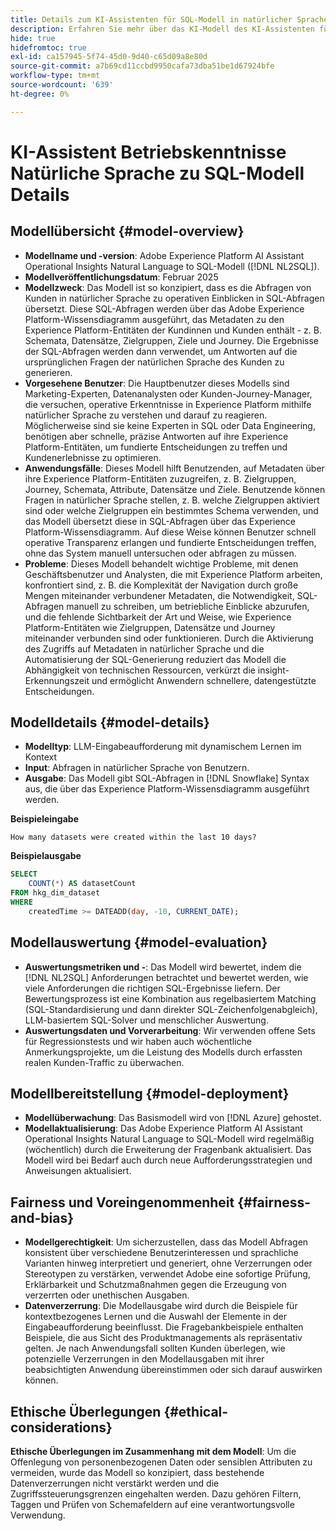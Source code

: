 ```yaml
---
title: Details zum KI-Assistenten für SQL-Modell in natürlicher Sprache
description: Erfahren Sie mehr über das KI-Modell des KI-Assistenten für die natürliche Sprache in SQL.
hide: true
hidefromtoc: true
exl-id: ca157945-5f74-45d0-9d40-c65d09a8e80d
source-git-commit: a7b69cd11ccbd9950cafa73dba51be1d67924bfe
workflow-type: tm+mt
source-wordcount: '639'
ht-degree: 0%

---
```


# KI-Assistent Betriebskenntnisse Natürliche Sprache zu SQL-Modell Details

## Modellübersicht {#model-overview}

* **Modellname und -version**: Adobe Experience Platform AI Assistant Operational Insights Natural Language to SQL-Modell ([!DNL NL2SQL]).
* **Modellveröffentlichungsdatum**: Februar 2025
* **Modellzweck**: Das Modell ist so konzipiert, dass es die Abfragen von Kunden in natürlicher Sprache zu operativen Einblicken in SQL-Abfragen übersetzt. Diese SQL-Abfragen werden über das Adobe Experience Platform-Wissensdiagramm ausgeführt, das Metadaten zu den Experience Platform-Entitäten der Kundinnen und Kunden enthält - z. B. Schemata, Datensätze, Zielgruppen, Ziele und Journey. Die Ergebnisse der SQL-Abfragen werden dann verwendet, um Antworten auf die ursprünglichen Fragen der natürlichen Sprache des Kunden zu generieren.
* **Vorgesehene Benutzer**: Die Hauptbenutzer dieses Modells sind Marketing-Experten, Datenanalysten oder Kunden-Journey-Manager, die versuchen, operative Erkenntnisse in Experience Platform mithilfe natürlicher Sprache zu verstehen und darauf zu reagieren. Möglicherweise sind sie keine Experten in SQL oder Data Engineering, benötigen aber schnelle, präzise Antworten auf ihre Experience Platform-Entitäten, um fundierte Entscheidungen zu treffen und Kundenerlebnisse zu optimieren.
* **Anwendungsfälle**: Dieses Modell hilft Benutzenden, auf Metadaten über ihre Experience Platform-Entitäten zuzugreifen, z. B. Zielgruppen, Journey, Schemata, Attribute, Datensätze und Ziele. Benutzende können Fragen in natürlicher Sprache stellen, z. B. welche Zielgruppen aktiviert sind oder welche Zielgruppen ein bestimmtes Schema verwenden, und das Modell übersetzt diese in SQL-Abfragen über das Experience Platform-Wissensdiagramm. Auf diese Weise können Benutzer schnell operative Transparenz erlangen und fundierte Entscheidungen treffen, ohne das System manuell untersuchen oder abfragen zu müssen.
* **Probleme**: Dieses Modell behandelt wichtige Probleme, mit denen Geschäftsbenutzer und Analysten, die mit Experience Platform arbeiten, konfrontiert sind, z. B. die Komplexität der Navigation durch große Mengen miteinander verbundener Metadaten, die Notwendigkeit, SQL-Abfragen manuell zu schreiben, um betriebliche Einblicke abzurufen, und die fehlende Sichtbarkeit der Art und Weise, wie Experience Platform-Entitäten wie Zielgruppen, Datensätze und Journey miteinander verbunden sind oder funktionieren. Durch die Aktivierung des Zugriffs auf Metadaten in natürlicher Sprache und die Automatisierung der SQL-Generierung reduziert das Modell die Abhängigkeit von technischen Ressourcen, verkürzt die insight-Erkennungszeit und ermöglicht Anwendern schnellere, datengestützte Entscheidungen.

## Modelldetails {#model-details}

* **Modelltyp**: LLM-Eingabeaufforderung mit dynamischem Lernen im Kontext
* **Input**: Abfragen in natürlicher Sprache von Benutzern.
* **Ausgabe**: Das Modell gibt SQL-Abfragen in [!DNL Snowflake] Syntax aus, die über das Experience Platform-Wissensdiagramm ausgeführt werden.

**Beispieleingabe**

```console
How many datasets were created within the last 10 days?
```

**Beispielausgabe**

```SQL
SELECT
    COUNT(*) AS datasetCount 
FROM hkg_dim_dataset 
WHERE
    createdTime >= DATEADD(day, -10, CURRENT_DATE);
```

## Modellauswertung {#model-evaluation}

* **Auswertungsmetriken und -**: Das Modell wird bewertet, indem die [!DNL NL2SQL] Anforderungen betrachtet und bewertet werden, wie viele Anforderungen die richtigen SQL-Ergebnisse liefern. Der Bewertungsprozess ist eine Kombination aus regelbasiertem Matching (SQL-Standardisierung und dann direkter SQL-Zeichenfolgenabgleich), LLM-basiertem SQL-Solver und menschlicher Auswertung.
* **Auswertungsdaten und Vorverarbeitung**: Wir verwenden offene Sets für Regressionstests und wir haben auch wöchentliche Anmerkungsprojekte, um die Leistung des Modells durch erfassten realen Kunden-Traffic zu überwachen.

## Modellbereitstellung {#model-deployment}

* **Modellüberwachung**: Das Basismodell wird von [!DNL Azure] gehostet.
* **Modellaktualisierung**: Das Adobe Experience Platform AI Assistant Operational Insights Natural Language to SQL-Modell wird regelmäßig (wöchentlich) durch die Erweiterung der Fragenbank aktualisiert. Das Modell wird bei Bedarf auch durch neue Aufforderungsstrategien und Anweisungen aktualisiert.

## Fairness und Voreingenommenheit {#fairness-and-bias}

* **Modellgerechtigkeit**: Um sicherzustellen, dass das Modell Abfragen konsistent über verschiedene Benutzerinteressen und sprachliche Varianten hinweg interpretiert und generiert, ohne Verzerrungen oder Stereotypen zu verstärken, verwendet Adobe eine sofortige Prüfung, Erklärbarkeit und Schutzmaßnahmen gegen die Erzeugung von verzerrten oder unethischen Ausgaben.
* **Datenverzerrung**: Die Modellausgabe wird durch die Beispiele für kontextbezogenes Lernen und die Auswahl der Elemente in der Eingabeaufforderung beeinflusst. Die Fragebankbeispiele enthalten Beispiele, die aus Sicht des Produktmanagements als repräsentativ gelten. Je nach Anwendungsfall sollten Kunden überlegen, wie potenzielle Verzerrungen in den Modellausgaben mit ihrer beabsichtigten Anwendung übereinstimmen oder sich darauf auswirken können.

## Ethische Überlegungen {#ethical-considerations}

**Ethische Überlegungen im Zusammenhang mit dem Modell**: Um die Offenlegung von personenbezogenen Daten oder sensiblen Attributen zu vermeiden, wurde das Modell so konzipiert, dass bestehende Datenverzerrungen nicht verstärkt werden und die Zugriffssteuerungsgrenzen eingehalten werden. Dazu gehören Filtern, Taggen und Prüfen von Schemafeldern auf eine verantwortungsvolle Verwendung.
